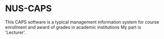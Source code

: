 # NUS-CAPS
This CAPS software is a typical management information system for course enrollment and award of grades in academic institutions 
My part is 'Lecturer'.
